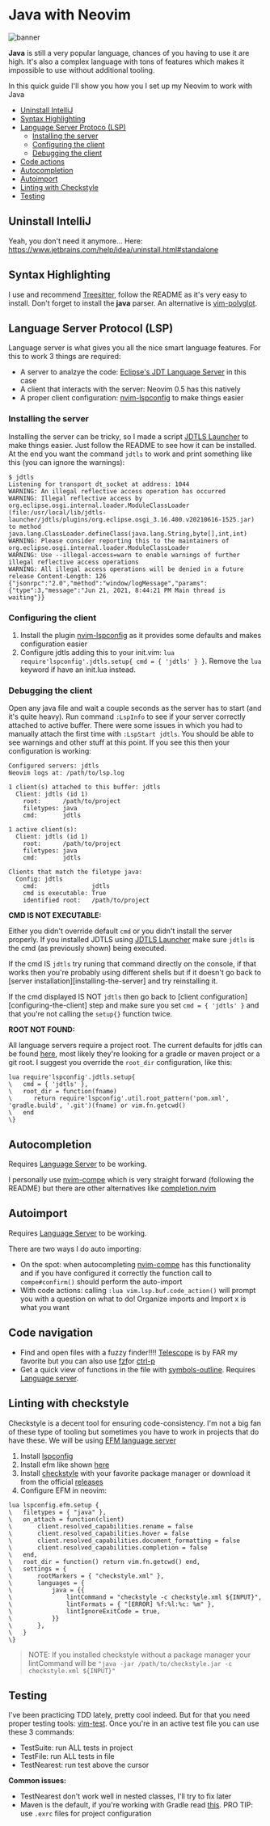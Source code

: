 # Java with Neovim

![banner][banner]

**Java** is still a very popular language, chances of you having to use it are high.
It's also a complex language with tons of features which makes it impossible to
use without additional tooling.

In this quick guide I'll show you how you I set up my Neovim to work with Java

 - [Uninstall IntelliJ](#uninstall-intellij)
 - [Syntax Highlighting](#syntax-highlighting)
 - [Language Server Protoco (LSP)](#language-server-protocol-lsp)
    - [Installing the server](#installing-the-server)
    - [Configuring the client](#configuring-the-client)
    - [Debugging the client](#debugging-the-client)
 - [Code actions](#code-actions)
 - [Autocompletion](#autocompletion)
 - [Autoimport](#autoimport)
 - [Linting with Checkstyle](#linting-with-checkstyle)
 - [Testing](#testing)

## Uninstall IntelliJ

Yeah, you don't need it anymore... Here: <https://www.jetbrains.com/help/idea/uninstall.html#standalone>

## Syntax Highlighting

I use and recommend [Treesitter][treesitter-gh], follow the README as it's very
easy to install. Don't forget to install the **java** parser. An alternative is
[vim-polyglot][vim-polyglot-gh].

## Language Server Protocol (LSP)

Language server is what gives you all the nice smart language features. For this
to work 3 things are required:
 - A server to analzye the code: [Eclipse's JDT Language Server][jdtls-gh] in
   this case
 - A client that interacts with the server: Neovim 0.5 has this natively
 - A proper client configuration: [nvim-lspconfig][nvim-lspconfig-gh] to make
   things easier

### Installing the server

Installing the server can be tricky, so I made a script
[JDTLS Launcher][jdtls-launcher-gh] to make things easier. Just follow the
README to see how it can be installed. At the end you want the command `jdtls`
to work and print something like this (you can ignore the warnings):

```
$ jdtls
Listening for transport dt_socket at address: 1044
WARNING: An illegal reflective access operation has occurred
WARNING: Illegal reflective access by org.eclipse.osgi.internal.loader.ModuleClassLoader (file:/usr/local/lib/jdtls-launcher/jdtls/plugins/org.eclipse.osgi_3.16.400.v20210616-1525.jar) to method java.lang.ClassLoader.defineClass(java.lang.String,byte[],int,int)
WARNING: Please consider reporting this to the maintainers of org.eclipse.osgi.internal.loader.ModuleClassLoader
WARNING: Use --illegal-access=warn to enable warnings of further illegal reflective access operations
WARNING: All illegal access operations will be denied in a future release Content-Length: 126
{"jsonrpc":"2.0","method":"window/logMessage","params":{"type":3,"message":"Jun 21, 2021, 8:44:21 PM Main thread is waiting"}}
```

### Configuring the client

 1. Install the plugin [nvim-lspconfig][nvim-lspconfig-gh] as it provides some
    defaults and makes configuration easier
 2. Configure jdtls adding this to your init.vim:
 `lua require'lspconfig'.jdtls.setup{ cmd = { 'jdtls' } }`. Remove the `lua`
 keyword if have an init.lua instead.

### Debugging the client

Open any java file and wait a couple seconds as the server has to start (and
it's quite heavy). Run command `:LspInfo` to see if your server correctly
attached to active buffer. There were some issues in which you had to manually
attach the first time with `:LspStart jdtls`. You should be able to see warnings
and other stuff at this point. If you see this then your configuration is
working:

```
Configured servers: jdtls
Neovim logs at: /path/to/lsp.log

1 client(s) attached to this buffer: jdtls
  Client: jdtls (id 1)
  	root:      /path/to/project
  	filetypes: java
  	cmd:       jdtls

1 active client(s):
  Client: jdtls (id 1)
  	root:      /path/to/project
  	filetypes: java
  	cmd:       jdtls
  	
Clients that match the filetype java:
  Config: jdtls
  	cmd:               jdtls
  	cmd is executable: True
  	identified root:   /path/to/project
```

**CMD IS NOT EXECUTABLE:**

Either you didn't override default `cmd` or you didn't install the server
properly. If you installed JDTLS using [JDTLS Launcher][jdtls-launcher-gh] make
sure `jdtls` is the cmd (as previously shown) being executed.

If the cmd IS `jdtls` try runing that command directly on the console, if that
works then you're probably using different shells but if it doesn't go back to
[server installation][installing-the-server] and try reinstalling it.

If the cmd displayed IS NOT `jdtls` then go back to
[client configuration][configuring-the-client] step and make sure you set `cmd =
{ 'jdtls' }` and that you're not calling the `setup{}` function twice.

**ROOT NOT FOUND:**

All language servers require a project root. The current defaults for jdtls can
be found [here][jdtls-cfg], most likely they're looking for a gradle or maven
project or a git root. I suggest you override the `root_dir` configuration, like
this:

```vim
lua require'lspconfig'.jdtls.setup{
\   cmd = { 'jdtls' },
\   root_dir = function(fname)
\      return require'lspconfig'.util.root_pattern('pom.xml', 'gradle.build', '.git')(fname) or vim.fn.getcwd()
\   end
\}
```

## Autocompletion

Requires [Language Server](#language-server-protocol-lsp) to be working.

I personally use [nvim-compe][nvim-compe-gh] which is very straight forward
(following the README) but there are other alternatives like
[completion.nvim][completion-nvim-gh]

## Autoimport

Requires [Language Server](#language-server-protocol-lsp) to be working.

There are two ways I do auto importing:

 - On the spot: when autocompleting [nvim-compe][nvim-compe-gh] has this
   functionality and if you have configured it correctly the function call to
   `compe#confirm()` should perform the auto-import
 - With code actions: calling `:lua vim.lsp.buf.code_action()` will prompt you
   with a question on what to do! Organize imports and Import x is what you want

## Code navigation

 - Find and open files with a fuzzy finder!!!! [Telescope][telescope-gh] is by
   FAR my favorite but you can also use [fzf][fzf-vim-gh]or [ctrl-p][ctrlp-gh]
 - Get a quick view of functions in the file with
   [symbols-outline][symbols-outline-gh]. Requires
   [Language server](#language-server-protocol-lsp).

## Linting with checkstyle

Checkstyle is a decent tool for ensuring code-consistency. I'm not a big fan of
these type of tooling but sometimes you have to work in projects that do have
these. We will be using [EFM language server][efm-gh]

 1. Install [lspconfig][nvim-lspconfig-gh]
 2. Install efm like shown [here][efm-installation]
 3. Install [checkstyle][checkstyle-gh] with your favorite package manager or
    download it from the official [releases][checkstyle-releases]
 4. Configure EFM in neovim:
 ```vim
 lua lspconfig.efm.setup {
 \   filetypes = { "java" },
 \   on_attach = function(client)
 \       client.resolved_capabilities.rename = false
 \       client.resolved_capabilities.hover = false
 \       client.resolved_capabilities.document_formatting = false
 \       client.resolved_capabilities.completion = false
 \   end,
 \   root_dir = function() return vim.fn.getcwd() end,
 \   settings = {
 \       rootMarkers = { "checkstyle.xml" },
 \       languages = {
 \           java = {{
 \               lintCommand = "checkstyle -c checkstyle.xml ${INPUT}",
 \               lintFormats = { "[ERROR] %f:%l:%c: %m" },
 \               lintIgnoreExitCode = true,
 \           }}
 \       },
 \   }
 \}
 ```

> NOTE: If you installed checkstyle without a package manager your lintCommand
will be `"java -jar /path/to/checkstyle.jar -c checkstyle.xml ${INPUT}"`

## Testing

I've been practicing TDD lately, pretty cool indeed. But for that you need
proper testing tools: [vim-test][vim-test-gh]. Once you're in an active test
file you can use these 3 commands:
 - TestSuite: run ALL tests in project
 - TestFile: run ALL tests in file
 - TestNearest: run test above the cursor

**Common issues:**
 - TestNearest don't work well in nested classes, I'll try to fix later
 - Maven is the default, if you're working with Gradle read
   [this][vim-test-gradle]. PRO TIP: use `.exrc` files for project configuration


[banner]: ./resources/neovim-with-java.png
[checkstyle-gh]:https://github.com/checkstyle/checkstyle
[checkstyle-releases]: https://github.com/checkstyle/checkstyle/releases
[completion-nvim-gh]: https://github.com/nvim-lua/completion-nvim
[ctrlp-gh]: https://github.com/kien/ctrlp.vim
[efm-gh]: https://github.com/mattn/efm-langserver
[efm-installation]: https://github.com/mattn/efm-langserver#installation
[fzf-vim-gh]: https://github.com/junegunn/fzf.vim
[jdtls-cfg]: https://github.com/neovim/nvim-lspconfig/blob/master/CONFIG.md#jdtls
[jdtls-gh]: https://github.com/eclipse/eclipse.jdt.ls
[jdtls-launcher-gh]: https://github.com/eruizc-dev/jdtls-launcher
[nvim-compe-gh]: https://github.com/hrsh7th/nvim-compe
[nvim-lspconfig-gh]: https://github.com/neovim/nvim-lspconfig
[symbols-outline-gh]: https://github.com/simrat39/symbols-outline.nvim
[telescope-gh]: https://github.com/nvim-telescope/telescope.nvim
[treesitter-gh]: https://github.com/nvim-treesitter/nvim-treesitter
[vim-polyglot-gh]: https://github.com/sheerun/vim-polyglot
[vim-test-gh]: https://github.com/vim-test/vim-test
[vim-test-gradle]: https://github.com/vim-test/vim-test#java
